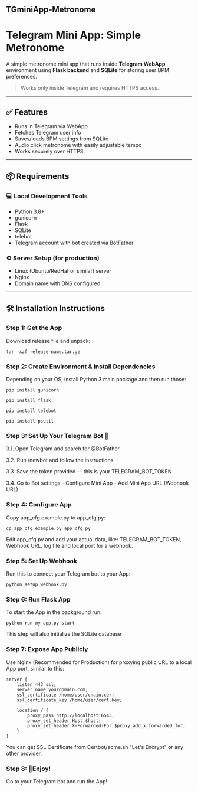 ## TGminiApp-Metronome
# Telegram Mini App: Simple Metronome

A simple metronome mini app that runs inside **Telegram WebApp** environment using **Flask backend** and **SQLite** for storing user BPM preferences.

> Works only inside Telegram and requires HTTPS access.

---

## ✅ Features

- Runs in Telegram via WebApp
- Fetches Telegram user info
- Saves/loads BPM settings from SQLite
- Audio click metronome with easily adjustable tempo
- Works securely over HTTPS

---

## 📦 Requirements

### 💻 Local Development Tools

- Python 3.8+
- gunicorn
- Flask
- SQLite
- telebot
- Telegram account with bot created via BotFather

### ⚙️ Server Setup (for production)

- Linux (Ubuntu/RedHat or similar) server
- Nginx
- Domain name with DNS configured

---

## 🛠️ Installation Instructions

### Step 1: Get the App

Download release file and unpack:

`tar -xzf release-name.tar.gz`

### Step 2: Create Environment & Install Dependencies

Depending on your OS, install Python 3 main package and then run those:
```
pip install gunicorn

pip install flask

pip install telebot

pip install psutil
```
### Step 3: Set Up Your Telegram Bot 🤖

3.1. Open Telegram and search for @BotFather

3.2. Run /newbot and follow the instructions

3.3. Save the token provided — this is your TELEGRAM_BOT_TOKEN

3.4. Go to Bot settings - Configure Mini App - Add Mini App URL (Webhook URL)

### Step 4: Configure App

Copy app_cfg.example.py to app_cfg.py:

`cp app_cfg.example.py app_cfg.py`

Edit app_cfg.py and add your actual data, like: TELEGRAM_BOT_TOKEN, Webhook URL, log file and local port for a webhook.

### Step 5: Set Up Webhook 

Run this to connect your Telegram bot to your App:

`python setup_webhook.py`

### Step 6: Run Flask App

To start the App in the background run: 

`python run-my-app.py start`

This step will also initialize the SQLite database

### Step 7: Expose App Publicly

Use Nginx (Recommended for Production) for proxying public URL to a local App port, similar to this:

```
server {
    listen 443 ssl;
    server_name yourdomain.com;
    ssl_certificate /home/user/chain.cer;
    ssl_certificate_key /home/user/cert.key;

    location / {
        proxy_pass http://localhost:6543;
        proxy_set_header Host $host;
        proxy_set_header X-Forwarded-For $proxy_add_x_forwarded_for;
    }
}
```

You can get SSL Certificate from Certbot/acme.sh "Let's Encrypt" or any other provider.

### Step 8: 🎉Enjoy!

Go to your Telegram bot and run the App!
